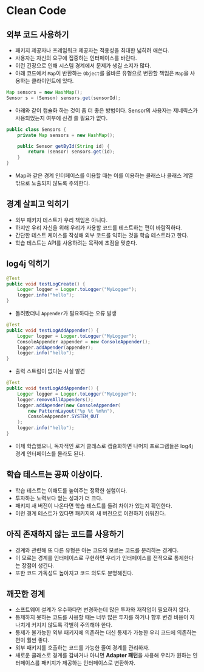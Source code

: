 # Clean Code

## 외부 코드 사용하기
- 패키지 제공자나 프레임워크 제공자는 적용성을 최대한 넓히려 애쓴다.
- 사용자는 자신의 요구에 집중하는 인터페이스를 바란다.
- 이런 긴장으로 인해 시스템 경계에서 문제가 생길 소지가 많다.
- 아래 코드에서 `Map`이 반환하는 `Object`를 올바른 유형으로 변환할 책임은 `Map`을 사용하는 클라이언트에 있다.

```java
Map sensors = new HashMap();
Sensor s = (Senson) sensors.get(sensorId);
```

- 아래와 같이 캡슐화 하는 것이 좀 더 좋은 방법이다. Sensor의 사용자는 제네릭스가 사용되었는지 여부에 신경 쓸 필요가 없다.

```java
public class Sensors {
    private Map sensors = new HashMap();

    public Sensor getById(String id) {
        return (sensor) sensors.get(id);
    }
}
```

- Map과 같은 경계 인터페이스를 이용할 때는 이를 이용하는 클래스나 클래스 계열 밖으로 노출되지 않도록 주의한다.

## 경계 살피고 익히기
- 외부 패키지 테스트가 우리 책임은 아니다.
- 하지만 우리 자신을 위해 우리가 사용할 코드를 테스트하는 편이 바람직하다.
- 간단한 테스트 케이스를 작성해 외부 코드를 익히는 것을 학습 테스트라고 한다.
- 학습 테스트는 API를 사용하려는 목적에 초점을 맞춘다.

## log4j 익히기

```java
@Test
public void testLogCreate() {
    Logger logger = Logger.toLogger("MyLogger");
    logger.info("hello");
}
```

- 돌려봤더니 `Appender`가 필요하다는 오류 발생

```java
@Test
public void testLogAddAppender() {
    Logger logger = Logger.toLogger("MyLogger");
    ConsoleAppender appender = new ConsoleAppender();
    logger.addApender(appender);
    logger.info("hello");
}
```

- 출력 스트림이 없다는 사실 발견

```java
@Test
public void testLogAddAppender() {
    Logger logger = Logger.toLogger("MyLogger");
    logger.removeAllAppenders();
    logger.addApender(new ConsoleAppender(
        new PatternLayout("%p %t %m%n"),
        ConsoleAppender.SYSTEM_OUT
    );
    logger.info("hello");
}
```

- 이제 학습했으니, 독자적인 로거 클래스로 캡슐화하면 나머지 프로그램들은 log4j 경계 인터페이스를 몰라도 된다.

## 학습 테스트는 공짜 이상이다.
- 학습 테스트는 이해도를 높여주는 정확한 실험이다.
- 투자하는 노력보다 얻는 성과가 더 크다.
- 패키지 새 버전이 나온다면 학습 테스트를 돌려 차이가 있는지 확인한다.
- 이런 경계 테스트가 있다면 패키지의 새 버전으로 이전하기 쉬워진다.

## 아직 존재하지 않는 코드를 사용하기
- 경계와 관련해 또 다른 유형은 아는 코드와 모르는 코드를 분리하는 경계다.
- 이 모르는 경계를 인터페이스로 구현하면 우리가 인터페이스를 전적으로 통제한다는 장점이 생긴다.
- 또한 코드 가독성도 높아지고 코드 의도도 분명해진다.

## 깨끗한 경계
- 소프트웨어 설계가 우수하다면 변경하는데 많은 투자와 재작업이 필요하지 않다.
- 통제하지 못하는 코드를 사용할 때는 너무 많은 투자를 하거나 향후 변경 비용이 지나치게 커지지 않도록 각별히 주의해야 한다.
- 통제가 불가능한 외부 패키지에 의존하는 대신 통제가 가능한 우리 코드에 의존하는 편이 훨씬 좋다.
- 외부 패키지를 호출하는 코드를 가능한 줄여 경계를 관리하자.
- 새로운 클래스로 경계를 감싸거나 아니면 **Adapter 패턴**을 사용해 우리가 원하는 인터페이스를 패키지가 제공하는 인터페이스로 변환하자.
